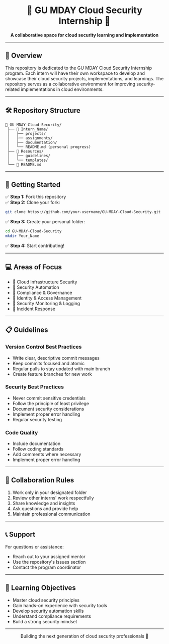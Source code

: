 <h1 align="center">🔐 GU MDAY Cloud Security Internship 🔐</h1>

<p align="center">
   <b>A collaborative space for cloud security learning and implementation</b>
</p>

---

## 📌 Overview

This repository is dedicated to the GU MDAY Cloud Security Internship program. Each intern will have their own workspace to develop and showcase their cloud security projects, implementations, and learnings. The repository serves as a collaborative environment for improving security-related implementations in cloud environments.

---

## 🛠 Repository Structure

```
📂 GU-MDAY-Cloud-Security/
 ├── 📂 Intern_Name/
 │   ├── projects/
 │   ├── assignments/
 │   ├── documentation/
 │   └── README.md (personal progress)
 ├── 📂 Resources/
 │   ├── guidelines/
 │   └── templates/
 └── 📜 README.md
```

---

## 🚀 Getting Started

✅ **Step 1:** Fork this repository  
✅ **Step 2:** Clone your fork:  
```bash
git clone https://github.com/your-username/GU-MDAY-Cloud-Security.git
```
✅ **Step 3:** Create your personal folder:  
```bash
cd GU-MDAY-Cloud-Security
mkdir Your_Name
```
✅ **Step 4:** Start contributing!

---

## 💻 Areas of Focus

- 🔷 Cloud Infrastructure Security
- 🔷 Security Automation
- 🔷 Compliance & Governance
- 🔷 Identity & Access Management
- 🔷 Security Monitoring & Logging
- 🔷 Incident Response

---

## 📋 Guidelines

### Version Control Best Practices
- Write clear, descriptive commit messages
- Keep commits focused and atomic
- Regular pulls to stay updated with main branch
- Create feature branches for new work

### Security Best Practices
- Never commit sensitive credentials
- Follow the principle of least privilege
- Document security considerations
- Implement proper error handling
- Regular security testing

### Code Quality
- Include documentation
- Follow coding standards
- Add comments where necessary
- Implement proper error handling

---

## 🤝 Collaboration Rules

1. Work only in your designated folder
2. Review other interns' work respectfully
3. Share knowledge and insights
4. Ask questions and provide help
5. Maintain professional communication

---

## 📞 Support

For questions or assistance:
- Reach out to your assigned mentor
- Use the repository's Issues section
- Contact the program coordinator

---

## 🎯 Learning Objectives

- Master cloud security principles
- Gain hands-on experience with security tools
- Develop security automation skills
- Understand compliance requirements
- Build a strong security mindset

---

<p align="center">
   Building the next generation of cloud security professionals 🚀
</p>
